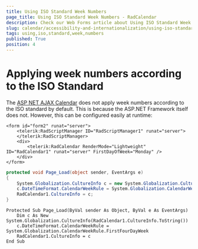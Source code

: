 ```yaml
---
title: Using ISO Standard Week Numbers
page_title: Using ISO Standard Week Numbers - RadCalendar
description: Check our Web Forms article about Using ISO Standard Week Numbers.
slug: calendar/accessibility-and-internationalization/using-iso-standard-week-numbers
tags: using,iso,standard,week,numbers
published: True
position: 4
---
```


# Applying week numbers according to the ISO Standard


The [ASP NET AJAX Calendar](https://www.telerik.com/products/aspnet-ajax/calendar.aspx) does not apply week numbers according to the ISO standard by default. This is because the ASP.NET Framework itself does not. However, this can be configured easily at runtime:



````ASPNET
<form id="form2" runat="server">
    <telerik:RadScriptManager ID="RadScriptManager1" runat="server">
    </telerik:RadScriptManager>
    <div>
        <telerik:RadCalendar RenderMode="Lightweight" ID="RadCalendar1" runat="server" FirstDayOfWeek="Monday" />
    </div>
</form>
````
````C#
protected void Page_Load(object sender, EventArgs e)
{
    System.Globalization.CultureInfo c = new System.Globalization.CultureInfo(RadCalendar1.CultureInfo.ToString());
    c.DateTimeFormat.CalendarWeekRule = System.Globalization.CalendarWeekRule.FirstFourDayWeek;
    RadCalendar1.CultureInfo = c;
}
````
````VB.NET
Protected Sub Page_Load(ByVal sender As Object, ByVal e As EventArgs)
    Dim c As New System.Globalization.CultureInfo(RadCalendar1.CultureInfo.ToString())
    c.DateTimeFormat.CalendarWeekRule = System.Globalization.CalendarWeekRule.FirstFourDayWeek
    RadCalendar1.CultureInfo = c
End Sub
````


